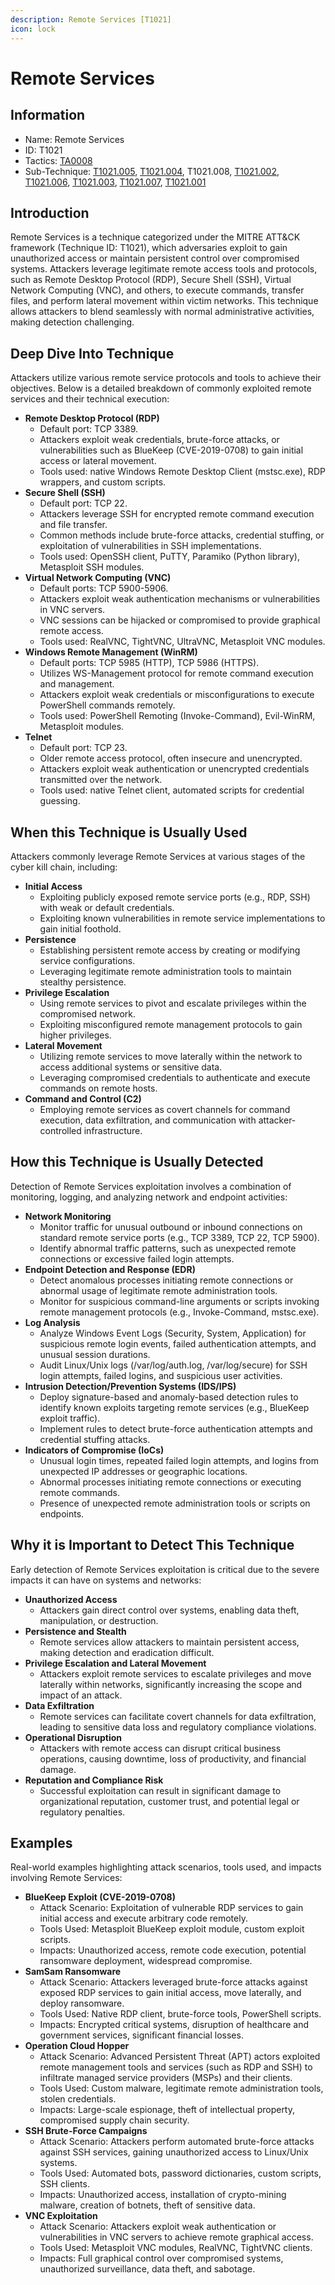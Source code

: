 ```yaml
---
description: Remote Services [T1021]
icon: lock
---
```


# Remote Services

## Information

- Name: Remote Services
- ID: T1021
- Tactics: [TA0008](../TA0008/TA0008.md)
- Sub-Technique: [T1021.005](T1021.005.md), [T1021.004](T1021.004.md), T1021.008, [T1021.002](T1021.002.md), [T1021.006](T1021.006.md), [T1021.003](T1021.003.md), [T1021.007](T1021.007.md), [T1021.001](T1021.001.md)

## Introduction

Remote Services is a technique categorized under the MITRE ATT\&CK framework (Technique ID: T1021), which adversaries exploit to gain unauthorized access or maintain persistent control over compromised systems. Attackers leverage legitimate remote access tools and protocols, such as Remote Desktop Protocol (RDP), Secure Shell (SSH), Virtual Network Computing (VNC), and others, to execute commands, transfer files, and perform lateral movement within victim networks. This technique allows attackers to blend seamlessly with normal administrative activities, making detection challenging.

## Deep Dive Into Technique

Attackers utilize various remote service protocols and tools to achieve their objectives. Below is a detailed breakdown of commonly exploited remote services and their technical execution:

- **Remote Desktop Protocol (RDP)**
  - Default port: TCP 3389.
  - Attackers exploit weak credentials, brute-force attacks, or vulnerabilities such as BlueKeep (CVE-2019-0708) to gain initial access or lateral movement.
  - Tools used: native Windows Remote Desktop Client (mstsc.exe), RDP wrappers, and custom scripts.
- **Secure Shell (SSH)**
  - Default port: TCP 22.
  - Attackers leverage SSH for encrypted remote command execution and file transfer.
  - Common methods include brute-force attacks, credential stuffing, or exploitation of vulnerabilities in SSH implementations.
  - Tools used: OpenSSH client, PuTTY, Paramiko (Python library), Metasploit SSH modules.
- **Virtual Network Computing (VNC)**
  - Default ports: TCP 5900-5906.
  - Attackers exploit weak authentication mechanisms or vulnerabilities in VNC servers.
  - VNC sessions can be hijacked or compromised to provide graphical remote access.
  - Tools used: RealVNC, TightVNC, UltraVNC, Metasploit VNC modules.
- **Windows Remote Management (WinRM)**
  - Default ports: TCP 5985 (HTTP), TCP 5986 (HTTPS).
  - Utilizes WS-Management protocol for remote command execution and management.
  - Attackers exploit weak credentials or misconfigurations to execute PowerShell commands remotely.
  - Tools used: PowerShell Remoting (Invoke-Command), Evil-WinRM, Metasploit modules.
- **Telnet**
  - Default port: TCP 23.
  - Older remote access protocol, often insecure and unencrypted.
  - Attackers exploit weak authentication or unencrypted credentials transmitted over the network.
  - Tools used: native Telnet client, automated scripts for credential guessing.

## When this Technique is Usually Used

Attackers commonly leverage Remote Services at various stages of the cyber kill chain, including:

- **Initial Access**
  - Exploiting publicly exposed remote service ports (e.g., RDP, SSH) with weak or default credentials.
  - Exploiting known vulnerabilities in remote service implementations to gain initial foothold.
- **Persistence**
  - Establishing persistent remote access by creating or modifying service configurations.
  - Leveraging legitimate remote administration tools to maintain stealthy persistence.
- **Privilege Escalation**
  - Using remote services to pivot and escalate privileges within the compromised network.
  - Exploiting misconfigured remote management protocols to gain higher privileges.
- **Lateral Movement**
  - Utilizing remote services to move laterally within the network to access additional systems or sensitive data.
  - Leveraging compromised credentials to authenticate and execute commands on remote hosts.
- **Command and Control (C2)**
  - Employing remote services as covert channels for command execution, data exfiltration, and communication with attacker-controlled infrastructure.

## How this Technique is Usually Detected

Detection of Remote Services exploitation involves a combination of monitoring, logging, and analyzing network and endpoint activities:

- **Network Monitoring**
  - Monitor traffic for unusual outbound or inbound connections on standard remote service ports (e.g., TCP 3389, TCP 22, TCP 5900).
  - Identify abnormal traffic patterns, such as unexpected remote connections or excessive failed login attempts.
- **Endpoint Detection and Response (EDR)**
  - Detect anomalous processes initiating remote connections or abnormal usage of legitimate remote administration tools.
  - Monitor for suspicious command-line arguments or scripts invoking remote management protocols (e.g., Invoke-Command, mstsc.exe).
- **Log Analysis**
  - Analyze Windows Event Logs (Security, System, Application) for suspicious remote login events, failed authentication attempts, and unusual session durations.
  - Audit Linux/Unix logs (/var/log/auth.log, /var/log/secure) for SSH login attempts, failed logins, and suspicious user activities.
- **Intrusion Detection/Prevention Systems (IDS/IPS)**
  - Deploy signature-based and anomaly-based detection rules to identify known exploits targeting remote services (e.g., BlueKeep exploit traffic).
  - Implement rules to detect brute-force authentication attempts and credential stuffing attacks.
- **Indicators of Compromise (IoCs)**
  - Unusual login times, repeated failed login attempts, and logins from unexpected IP addresses or geographic locations.
  - Abnormal processes initiating remote connections or executing remote commands.
  - Presence of unexpected remote administration tools or scripts on endpoints.

## Why it is Important to Detect This Technique

Early detection of Remote Services exploitation is critical due to the severe impacts it can have on systems and networks:

- **Unauthorized Access**
  - Attackers gain direct control over systems, enabling data theft, manipulation, or destruction.
- **Persistence and Stealth**
  - Remote services allow attackers to maintain persistent access, making detection and eradication difficult.
- **Privilege Escalation and Lateral Movement**
  - Attackers exploit remote services to escalate privileges and move laterally within networks, significantly increasing the scope and impact of an attack.
- **Data Exfiltration**
  - Remote services can facilitate covert channels for data exfiltration, leading to sensitive data loss and regulatory compliance violations.
- **Operational Disruption**
  - Attackers with remote access can disrupt critical business operations, causing downtime, loss of productivity, and financial damage.
- **Reputation and Compliance Risk**
  - Successful exploitation can result in significant damage to organizational reputation, customer trust, and potential legal or regulatory penalties.

## Examples

Real-world examples highlighting attack scenarios, tools used, and impacts involving Remote Services:

- **BlueKeep Exploit (CVE-2019-0708)**
  - Attack Scenario: Exploitation of vulnerable RDP services to gain initial access and execute arbitrary code remotely.
  - Tools Used: Metasploit BlueKeep exploit module, custom exploit scripts.
  - Impacts: Unauthorized access, remote code execution, potential ransomware deployment, widespread compromise.
- **SamSam Ransomware**
  - Attack Scenario: Attackers leveraged brute-force attacks against exposed RDP services to gain initial access, move laterally, and deploy ransomware.
  - Tools Used: Native RDP client, brute-force tools, PowerShell scripts.
  - Impacts: Encrypted critical systems, disruption of healthcare and government services, significant financial losses.
- **Operation Cloud Hopper**
  - Attack Scenario: Advanced Persistent Threat (APT) actors exploited remote management tools and services (such as RDP and SSH) to infiltrate managed service providers (MSPs) and their clients.
  - Tools Used: Custom malware, legitimate remote administration tools, stolen credentials.
  - Impacts: Large-scale espionage, theft of intellectual property, compromised supply chain security.
- **SSH Brute-Force Campaigns**
  - Attack Scenario: Attackers perform automated brute-force attacks against SSH services, gaining unauthorized access to Linux/Unix systems.
  - Tools Used: Automated bots, password dictionaries, custom scripts, SSH clients.
  - Impacts: Unauthorized access, installation of crypto-mining malware, creation of botnets, theft of sensitive data.
- **VNC Exploitation**
  - Attack Scenario: Attackers exploit weak authentication or vulnerabilities in VNC servers to achieve remote graphical access.
  - Tools Used: Metasploit VNC modules, RealVNC, TightVNC clients.
  - Impacts: Full graphical control over compromised systems, unauthorized surveillance, data theft, and sabotage.
